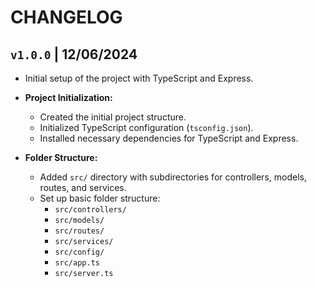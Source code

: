 # CHANGELOG

## `v1.0.0` | 12/06/2024
  * Initial setup of the project with TypeScript and Express.

  * **Project Initialization:**
    - Created the initial project structure.
    - Initialized TypeScript configuration (`tsconfig.json`).
    - Installed necessary dependencies for TypeScript and Express.

  * **Folder Structure:**
    - Added `src/` directory with subdirectories for controllers, models, routes, and services.
    - Set up basic folder structure:
      - `src/controllers/`
      - `src/models/`
      - `src/routes/`
      - `src/services/`
      - `src/config/`
      - `src/app.ts`
      - `src/server.ts`
